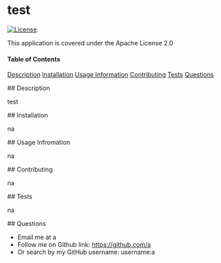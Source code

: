 
# test

[![License](https://img.shields.io/badge/License-Apache%202.0-blue.svg)](https://opensource.org/licenses/Apache-2.0).

This application is covered under the Apache License 2.0

#### Table of Contents
[Description](#description)
[Installation](#install)
[Usage Information](#usage)
[Contributing](#contributing)
[Tests](#tests)
[Questions](#questions)

<a name="description">
## Description 

test 

<a name="install">
## Installation 

na

<a name="usage">
## Usage Infromation

na

<a name="contributing">
## Contributing

na

<a name="tests">
## Tests

na

<a name="questions">
## Questions

* Email me at a
* Follow me on Github link: <https://github.com/a> 
* Or search by my GitHub username: username:a
